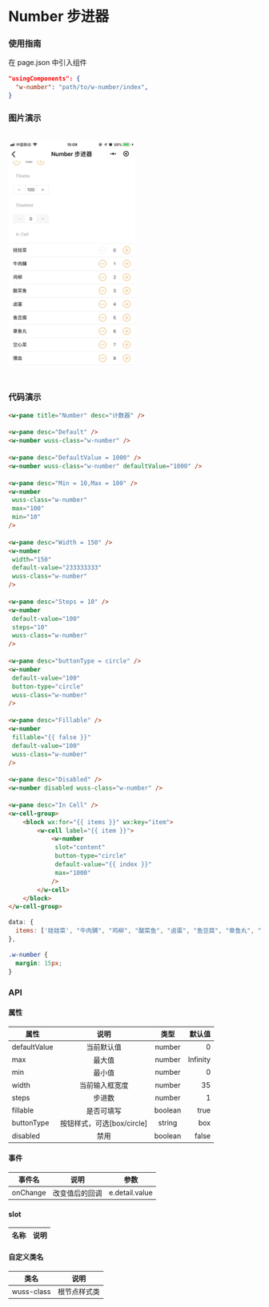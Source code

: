# Number 步进器

### 使用指南

在 page.json 中引入组件

```json
"usingComponents": {
  "w-number": "path/to/w-number/index",
}
```

### 图片演示

<img style="margin: 20px 0;" height="450px" src="../../resource/number.jpg"/>



### 代码演示

```html
<w-pane title="Number" desc="计数器" />

<w-pane desc="Default" />
<w-number wuss-class="w-number" />

<w-pane desc="DefaultValue = 1000" />
<w-number wuss-class="w-number" defaultValue="1000" />

<w-pane desc="Min = 10,Max = 100" />
<w-number
 wuss-class="w-number"
 max="100"
 min="10"
/>

<w-pane desc="Width = 150" />
<w-number
 width="150"
 default-value="233333333"
 wuss-class="w-number"
/>

<w-pane desc="Steps = 10" />
<w-number
 default-value="100"
 steps="10"
 wuss-class="w-number"
/>

<w-pane desc="buttonType = circle" />
<w-number
 default-value="100"
 button-type="circle"
 wuss-class="w-number"
/>

<w-pane desc="Fillable" />
<w-number
 fillable="{{ false }}"
 default-value="100"
 wuss-class="w-number"
/>

<w-pane desc="Disabled" />
<w-number disabled wuss-class="w-number" />

<w-pane desc="In Cell" />
<w-cell-group>
	<block wx:for="{{ items }}" wx:key="item">
		<w-cell label="{{ item }}">
			<w-number
			 slot="content"
			 button-type="circle"
			 default-value="{{ index }}"
			 max="1000"
			/>
		</w-cell>
	</block>
</w-cell-group>
```

```javascript
data: {
  items: ['娃娃菜', "牛肉脯", "鸡柳", "酸菜鱼", "卤蛋", "鱼豆腐", "章鱼丸", "空心菜", "猪血", "番茄", "黄瓜", "鸭肠", "牛杂"],
},
```

```css
.w-number {
  margin: 15px;
}
```

### API

#### 属性

| 属性 |    说明    |  类型  | 默认值 |
| ---- | :--------: | :----: | -----: |
| defaultValue | 当前默认值 | number | 0 |
| max | 最大值 | number | Infinity |
| min | 最小值 | number | 0 |
| width | 当前输入框宽度 | number | 35 |
| steps | 步进数 | number | 1 |
| fillable | 是否可填写 | boolean | true |
| buttonType | 按钮样式，可选[box/circle] | string | box |
| disabled | 禁用 | boolean | false |

#### 事件

| 事件名 | 说明 | 参数 |
| ------ | ---- | ---- |
| onChange | 改变值后的回调 | e.detail.value |



#### slot

| 名称 | 说明 |
| ---- | ---- |


#### 自定义类名

| 类名       | 说明         |
| ---------- | ------------ |
| wuss-class | 根节点样式类 |
